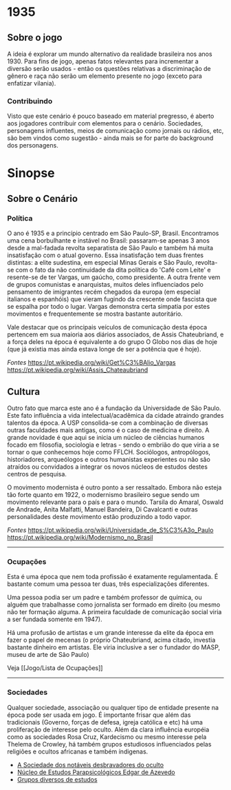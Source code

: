 # 1935

## Sobre o jogo
A ideia é explorar um mundo alternativo da realidade brasileira nos anos 1930. Para fins de jogo, apenas fatos relevantes para incrementar a diversão serão usados - então os questões  relativas a discriminação de gênero e raça não serão um elemento presente no jogo (exceto para enfatizar vilania). 

### Contribuindo
Visto que este cenário é pouco baseado em material pregresso, é aberto aos jogadores contribuir com elementos para o cenário. Sociedades, personagens influentes, meios de comunicação como jornais ou rádios, etc, são bem vindos como sugestão - ainda mais se for parte do background dos personagens. 

# Sinopse
## Sobre o Cenário

### Política
O ano é 1935 e a princípio centrado em São Paulo-SP, Brasil. Encontramos uma cena borbulhante e instável no Brasil: passaram-se apenas 3 anos desde a mal-fadada revolta separatista de São Paulo e também há muita insatisfação com o atual governo. Essa insatisfação tem duas frentes distintas: a elite sudestina, em especial Minas Gerais e São Paulo, revolta-se com o fato da não continuidade da dita política do 'Café com Leite' e resente-se de ter Vargas, um gaúcho, como presidente. A outra frente vem de grupos comunistas e anarquistas, muitos deles influenciados pelo pensamento de imigrantes recém chegados da europa (em especial italianos e espanhóis) que vieram fugindo da crescente onde fascista que se espalha por todo o lugar. Vargas demonstra certa simpatia por estes movimentos e frequentemente se mostra bastante autoritário.

Vale destacar que os principais veículos de comunicação desta época pertencem em sua maioria aos diários associados, de Assis Chateubriand, e a força deles na época é equivalente a do grupo O Globo nos dias de hoje (que já existia mas ainda estava longe de ser a potência que é hoje).

*Fontes*
https://pt.wikipedia.org/wiki/Get%C3%BAlio_Vargas
https://pt.wikipedia.org/wiki/Assis_Chateaubriand
## Cultura

Outro fato que marca este ano é a fundação da Universidade de São Paulo. Este fato influência a vida intelectual/acadêmica da cidade atraindo grandes talentos da época. A USP consolida-se com a combinação de diversas outras faculdades mais antigas, como é o caso de medicina e direito. A grande novidade é que aqui se inicia um núcleo de ciências humanos focado em filosofia, sociologia e letras - sendo o embrião do que viria a se tornar o que conhecemos hoje como FFLCH. Sociólogos, antropólogos, historiadores, arqueólogos e outros humanistas experientes ou não são atraídos ou convidados a integrar os novos núcleos de estudos destes centros de pesquisa.

O movimento modernista é outro ponto a ser ressaltado. Embora não esteja tão forte quanto em 1922, o modernismo brasileiro segue sendo um movimento relevante para o país e para o mundo. Tarsila do Amaral, Oswald de Andrade, Anita Malfatti, Manuel Bandeira, Di Cavalcanti e outras personalidades deste movimento estão produzindo a todo vapor. 

*Fontes*
https://pt.wikipedia.org/wiki/Universidade_de_S%C3%A3o_Paulo
https://pt.wikipedia.org/wiki/Modernismo_no_Brasil

---

### Ocupações

Esta é uma época que nem toda profissão é exatamente regulamentada. É bastante comum uma pessoa ter duas, três especializações diferentes. 

Uma pessoa podia ser um padre e também professor de química, ou alguém que trabalhasse como jornalista ser formado em direito (ou mesmo não ter formação alguma. A primeira faculdade de comunicação social viria a ser fundada somente em 1947). 

Há uma profusão de artistas e um grande interesse da elite da época em fazer o papel de mecenas (o próprio Chateubriand, acima citado, investia bastante dinheiro em artistas. Ele viria inclusive a ser o fundador do MASP, museu de arte de São Paulo)

Veja [[Jogo/Lista de Ocupações]]

----
### Sociedades

Qualquer sociedade, associação ou qualquer tipo de entidade presente na época pode ser usada em jogo. É importante frisar que além das tradicionais (Governo, forças de defesa, igreja católica e etc) há uma proliferação de interesse pelo oculto. Além da clara influência européia como as sociedades Rosa Cruz, Kardecismo ou mesmo interesse pela Thelema de Crowley, há também grupos estudiosos influenciados pelas religiões e ocultos africanas e também índigenas.

*  [A Sociedade dos notáveis desbravadores do oculto](../CoCPlayer/Grupos%20e%20Sociedades/A%20Sociedade%20dos%20notáveis%20desbravadores%20do%20oculto)
* [Núcleo de Estudos Parapsicológicos Edgar de Azevedo](Grupos%20e%20Sociedades/Núcleo%20de%20Estudos%20Parapsicológicos%20Edgar%20de%20Azevedo.md)
* [Grupos diversos de estudos](Grupos%20e%20Sociedades/Grupos%20diversos%20de%20estudos.md)
